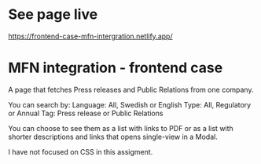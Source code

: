 # See page live
https://frontend-case-mfn-intergration.netlify.app/

# MFN integration - frontend case

A page that fetches Press releases and Public Relations from one company.

You can search by: 
Language: All, Swedish or English
Type: All, Regulatory or Annual
Tag: Press release or Public Relations

You can choose to see them as a list with links to PDF or as a list with shorter descriptions and links that opens single-view in a Modal. 

I have not focused on CSS in this assigment. 
